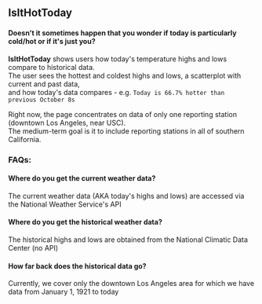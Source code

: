 ## IsItHotToday

#### Doesn't it sometimes happen that you wonder if today is particularly cold/hot or if it's just you?

**IsItHotToday** shows users how today's temperature highs and lows compare to historical data.  
The user sees the hottest and coldest highs and lows, a scatterplot with current and past data,  
and how today's data compares - e.g. `Today is 66.7% hotter than previous October 8s`

Right now, the page concentrates on data of only one reporting station (downtown Los Angeles, near USC).   
The medium-term goal is it to include reporting stations in all of southern California. 

### FAQs:
#### Where do you get the current weather data?  
The current weather data (AKA today's highs and lows) are accessed via the National Weather Service's API
#### Where do you get the historical weather data?
The historical highs and lows are obtained from the National Climatic Data Center (no API)
#### How far back does the historical data go?
Currently, we cover only the downtown Los Angeles area for which we have data from January 1, 1921 to today

